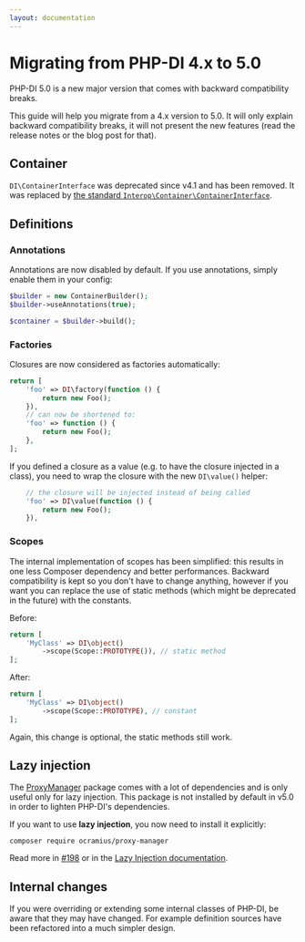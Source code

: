 ```yaml
---
layout: documentation
---
```


# Migrating from PHP-DI 4.x to 5.0

PHP-DI 5.0 is a new major version that comes with backward compatibility breaks.

This guide will help you migrate from a 4.x version to 5.0. It will only explain backward compatibility breaks, it will not present the new features (read the release notes or the blog post for that).

## Container

`DI\ContainerInterface` was deprecated since v4.1 and has been removed. It was replaced by [the standard `Interop\Container\ContainerInterface`](https://github.com/container-interop/container-interop/blob/master/src/Interop/Container/ContainerInterface.php).

## Definitions

### Annotations

Annotations are now disabled by default. If you use annotations, simply enable them in your config:

```php
$builder = new ContainerBuilder();
$builder->useAnnotations(true);

$container = $builder->build();
```

### Factories

Closures are now considered as factories automatically:

```php
return [
    'foo' => DI\factory(function () {
        return new Foo();
    }),
    // can now be shortened to:
    'foo' => function () {
        return new Foo();
    },
];
```

If you defined a closure as a value (e.g. to have the closure injected in a class), you need to wrap the closure with the new `DI\value()` helper:

```php
    // the closure will be injected instead of being called
    'foo' => DI\value(function () {
        return new Foo();
    }),
```

### Scopes

The internal implementation of scopes has been simplified: this results in one less Composer dependency and better performances. Backward compatibility is kept so you don't have to change anything, however if you want you can replace the use of static methods (which might be deprecated in the future) with the constants.

Before:

```php
return [
    'MyClass' => DI\object()
        ->scope(Scope::PROTOTYPE()), // static method
];
```

After:

```php
return [
    'MyClass' => DI\object()
        ->scope(Scope::PROTOTYPE), // constant
];
```

Again, this change is optional, the static methods still work.

## Lazy injection

The [ProxyManager](https://github.com/Ocramius/ProxyManager) package comes with a lot of dependencies and is only useful only for lazy injection. This package is not installed by default in v5.0 in order to lighten PHP-DI's dependencies.

If you want to use **lazy injection**, you now need to install it explicitly:

```
composer require ocramius/proxy-manager
```

Read more in [#198](https://github.com/mnapoli/PHP-DI/issues/198) or in the [Lazy Injection documentation](../lazy-injection.md).

## Internal changes

If you were overriding or extending some internal classes of PHP-DI, be aware that they may have changed. For example definition sources have been refactored into a much simpler design.
